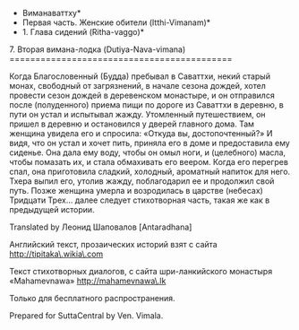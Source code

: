 * Виманаваттху*
* Первая часть\. Женские обители \(Itthi\-Vimanam\)*
* 1\. Глава сидений \(Ritha\-vaggo\)*

7\. Вторая вимана\-лодка \(Dutiya\-Nava\-vimana\)
\=\=\=\=\=\=\=\=\=\=\=\=\=\=\=\=\=\=\=\=\=\=\=\=\=\=\=\=\=\=\=\=\=\=\=\=\=\=\=\=\=\=\=

Когда Благословенный \(Будда\) пребывал в Саваттхи, некий старый монах, свободный от загрязнений, в начале сезона дождей, хотел провести сезон дождей в деревенском монастыре, и он отправился после \(полуденного\) приема пищи по дороге из Саваттхи в деревню, в пути он устал и испытывал жажду\. Утомленный путешествием, он пришел в деревню и остановился у дверей главного дома\. Там женщина увидела его и спросила: «Откуда вы, достопочтенный?» И видя, что он устал и хочет пить, приняла его в доме и предоставила ему сиденье\. Она дала ему воду, чтобы он омыл ноги, и \(целебного\) масла, чтобы помазать их, и стала обмахивать его веером\. Когда его перегрев спал, она приготовила сладкий, холодный, ароматный напиток для него\. Тхера выпил его, утолив жажду, поблагодарил ее и продолжил свой путь\. Позже женщина умерла и возродилась в царстве \(небесах\) Тридцати Трех… далее следует стихотворная часть, такая же как в предыдущей истории\.

Translated by Леонид Шаповалов \[Antaradhana\]

Английский текст, прозаических историй взят с сайта <http://tipitaka\.wikia\.com>

Текст стихотворных диалогов, с сайта шри\-ланкийского монастыря «Mahamevnawa» <http://mahamevnawa\.lk>

Только для бесплатного распространения\.

Prepared for SuttaCentral by Ven\. Vimala\.